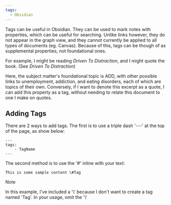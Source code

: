 ```yaml
---
tags:
  - Obsidian
---
```

Tags can be useful in Obsidian. They can be used to mark notes with properties, which can be useful for searching. Unlike links however, they do not appear in the graph view, and they cannot currently be applied to all types of documents (eg. Canvas). Because of this, tags can be though of as supplemental properties, not foundational ones. 

For example, I might be reading *Driven To Distraction*, and I might quote the book. (See *Driven To Distraction*)

Here, the subject matter's foundational topic is ADD, with other possible links to unemployment, addiction, and eating disorders, each of which are topics of their own. Conversely, if I want to denote this excerpt as a quote, I can add this property as a tag, without needing to relate this document to one I make on quotes. 
## Adding Tags
There are 2 ways to add tags. The first is to use a triple dash '---' at the top of the page, as show below:
```
---
tags: 
	- TagName
---
```

The second method is to use the '#' inline with your text:
```
This is some sample content \#Tag
```
> [!note]
> In this example, I've included a '\\' because I don't want to create a tag named 'Tag'. In your usage, omit the '\\'
